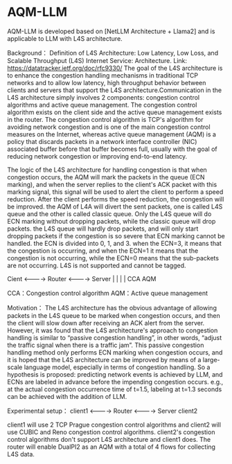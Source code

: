 # AQM-LLM
AQM-LLM is developed based on [NetLLM Architecture + Llama2] and is applicable to LLM with L4S architecture.

Background：
Definition of L4S Architecture: Low Latency, Low Loss, and Scalable Throughput (L4S) Internet Service: Architecture. Link: https://datatracker.ietf.org/doc/rfc9330/
The goal of the L4S architecture is to enhance the congestion handling mechanisms in traditional TCP networks and to allow low latency, high throughput behavior between clients and servers that support the L4S architecture.Communication in the L4S architecture simply involves 2 components: congestion control algorithms and active queue management. The congestion control algorithm exists on the client side and the active queue management exists in the router. The congestion control algorithm is TCP's algorithm for avoiding network congestion and is one of the main congestion control measures on the Internet, whereas active queue management (AQM) is a policy that discards packets in a network interface controller (NIC) associated buffer before that buffer becomes full, usually with the goal of reducing network congestion or improving end-to-end latency.

The logic of the L4S architecture for handling congestion is that when congestion occurs, the AQM will mark the packets in the queue (ECN marking), and when the server replies to the client's ACK packet with this marking signal, this signal will be used to alert the client to perform a speed reduction. After the client performs the speed reduction, the congestion will be improved. the AQM of L4A will divert the sent packets, one is called L4S queue and the other is called classic queue. Only the L4S queue will do ECN marking without dropping packets, while the classic queue will drop packets. the L4S queue will hardly drop packets, and will only start dropping packets if the congestion is so severe that ECN marking cannot be handled. the ECN is divided into 0, 1, and 3. when the ECN=3, it means that the congestion is occurring, and when the ECN=1 it means that the congestion is not occurring, while the ECN=0 means that the sub-packets are not occurring. L4S is not supported and cannot be tagged.

Cient <----> Router <----> Server
|              |
|              |
CCA           AQM

CCA：Congestion control algorithm
AQM：Active queue management

Motivation：
The L4S architecture has the obvious advantage of allowing packets in the L4S queue to be marked when congestion occurs, and then the client will slow down after receiving an ACK alert from the server. However, it was found that the L4S architecture's approach to congestion handling is similar to “passive congestion handling”, in other words, “adjust the traffic signal when there is a traffic jam”. This passive congestion handling method only performs ECN marking when congestion occurs, and it is hoped that the L4S architecture can be improved by means of a large-scale language model, especially in terms of congestion handling. So a hypothesis is proposed: predicting network events is achieved by LLM, and ECNs are labeled in advance before the impending congestion occurs. e.g., at the actual congestion occurrence time of t=1.5, labeling at t=1.3 seconds can be achieved with the addition of LLM.

Experimental setup：
client1
         <----> Router <----> Server
client2

client1 will use 2 TCP Prague congestion control algorithms and client2 will use CUBIC and Reno congestion control algorithms. client2's congestion control algorithms don't support L4S architecture and client1 does. The router will enable DualPI2 as an AQM with a total of 4 flows for collecting L4S data.
